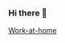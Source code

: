### Hi there 👋

[Work-at-home](https://user-images.githubusercontent.com/12797966/124154678-4c19b680-dac8-11eb-8a31-f3dab8ef6d9d.png)

<!--
**gezihuzi/gezihuzi** is a ✨ _special_ ✨ repository because its `README.md` (this file) appears on your GitHub profile.

Here are some ideas to get you started:

- 🔭 I’m currently working on ...!

- 🌱 I’m currently learning ...
- 👯 I’m looking to collaborate on ...
- 🤔 I’m looking for help with ...
- 💬 Ask me about ...
- 📫 How to reach me: ...
- 😄 Pronouns: ...
- ⚡ Fun fact: ...
-->
